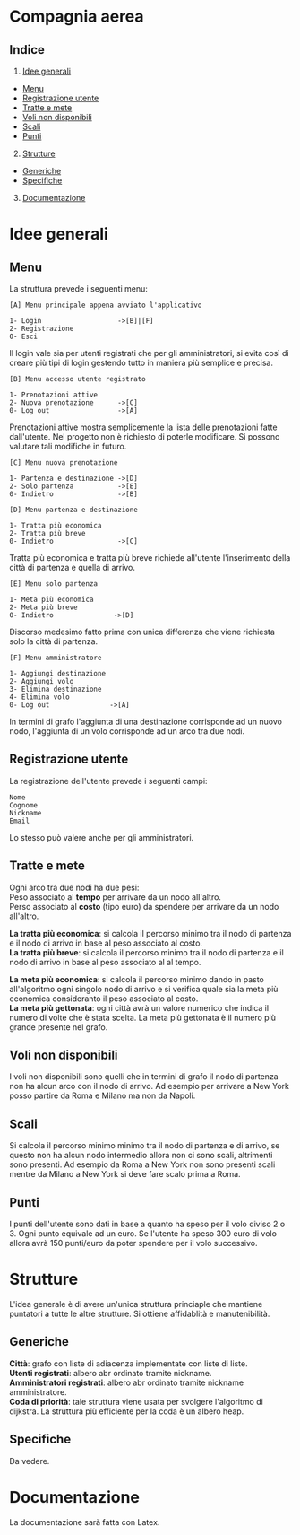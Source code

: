 # Compagnia aerea

## Indice
1. [Idee generali](#Idee-generali)
  * [Menu](#Menu)
  * [Registrazione utente](#Registrazione-utente)
  * [Tratte e mete](#Tratte-e-mete)
  * [Voli non disponibili](#Voli-non-disponibili)
  * [Scali](#Scali)
  * [Punti](#Punti)
2. [Strutture](#Strutture)    
  * [Generiche](#Generiche)
  * [Specifiche](#Specifiche)
3. [Documentazione](#Documentazione)  


# Idee generali
## Menu
La struttura prevede i seguenti menu:

```
[A] Menu principale appena avviato l'applicativo

1- Login                   ->[B]|[F]
2- Registrazione
0- Esci
```

Il login vale sia per utenti registrati che per gli amministratori, si evita così di creare più tipi di login gestendo tutto in maniera più semplice e precisa.

```
[B] Menu accesso utente registrato

1- Prenotazioni attive
2- Nuova prenotazione      ->[C]
0- Log out                 ->[A]
```
Prenotazioni attive mostra semplicemente la lista delle prenotazioni fatte dall'utente. Nel progetto non è richiesto di poterle modificare. Si possono valutare tali modifiche in futuro.

```
[C] Menu nuova prenotazione

1- Partenza e destinazione ->[D]
2- Solo partenza           ->[E]
0- Indietro                ->[B]
```

```
[D] Menu partenza e destinazione

1- Tratta più economica
2- Tratta più breve
0- Indietro                ->[C]
```
Tratta più economica e tratta più breve richiede all'utente l'inserimento della città di partenza e quella di arrivo.

```
[E] Menu solo partenza

1- Meta più economica
2- Meta più breve
0- Indietro               ->[D]
```
Discorso medesimo fatto prima con unica differenza che viene richiesta solo la città di partenza.

```
[F] Menu amministratore

1- Aggiungi destinazione
2- Aggiungi volo
3- Elimina destinazione
4- Elimina volo
0- Log out               ->[A]
```
In termini di grafo l'aggiunta di una destinazione corrisponde ad un nuovo nodo, l'aggiunta di un volo corrisponde ad un arco tra due nodi.

## Registrazione utente
La registrazione dell'utente prevede i seguenti campi:
```
Nome
Cognome
Nickname
Email
```
Lo stesso può valere anche per gli amministratori.

## Tratte e mete
Ogni arco tra due nodi ha due pesi:\
Peso associato al **tempo** per arrivare da un nodo all'altro.\
Perso associato al **costo** (tipo euro) da spendere per arrivare da un nodo all'altro.

**La tratta più economica**: si calcola il percorso minimo tra il nodo di partenza e il nodo di arrivo in base al peso associato al costo.\
**La tratta più breve**: si calcola il percorso minimo tra il nodo di partenza e il nodo di arrivo in base al peso associato al al tempo.

**La meta più economica**: si calcola il percorso minimo dando in pasto all'algoritmo ogni singolo nodo di arrivo e si verifica quale sia la meta più economica consideranto il peso associato al costo.\
**La meta più gettonata**: ogni città avrà un valore numerico che indica il numero di volte che è stata scelta. La meta più gettonata è il numero più grande presente nel grafo.

## Voli non disponibili
I voli non disponibili sono quelli che in termini di grafo il nodo di partenza non ha alcun arco con il nodo di arrivo. Ad esempio per arrivare a New York posso partire da Roma e Milano ma non da Napoli.

## Scali
Si calcola il percorso minimo minimo tra il nodo di partenza e di arrivo, se questo non ha alcun nodo intermedio allora non ci sono scali, altrimenti sono presenti. Ad esempio da Roma a New York non sono presenti scali mentre da Milano a New York si deve fare scalo prima a Roma.

## Punti
I punti dell'utente sono dati in base a quanto ha speso per il volo diviso 2 o 3. Ogni punto equivale ad un euro. Se l'utente ha speso 300 euro di volo allora avrà 150 punti/euro da poter spendere per il volo successivo.

# Strutture
L'idea generale è di avere un'unica struttura princiaple che mantiene puntatori a tutte le altre strutture. Si ottiene affidablità e manutenibilità.

## Generiche
**Città**: grafo con liste di adiacenza implementate con liste di liste.\
**Utenti registrati**: albero abr ordinato tramite nickname.\
**Amministratori registrati**: albero abr ordinato tramite nickname amministratore.\
**Coda di priorità**: tale struttura viene usata per svolgere l'algoritmo di dijkstra. La struttura più efficiente per la coda è un albero heap.

## Specifiche
Da vedere.


# Documentazione
La documentazione sarà fatta con Latex.
